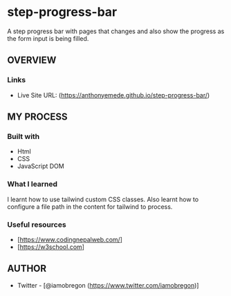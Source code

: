# step-progress-bar
A step progress bar with pages that changes and also show the progress as the form input is being filled.

## OVERVIEW

### Links
- Live Site URL: (https://anthonyemede.github.io/step-progress-bar/)


## MY PROCESS

### Built with
- Html
- CSS
- JavaScript DOM

### What I learned
I learnt how to use tailwind custom CSS classes. Also learnt how to configure a file path in the content for tailwind to process.

### Useful resources
- [https://www.codingnepalweb.com/]
- [https://w3school.com]


## AUTHOR
- Twitter - [@iamobregon (https://www.twitter.com/iamobregon)]
